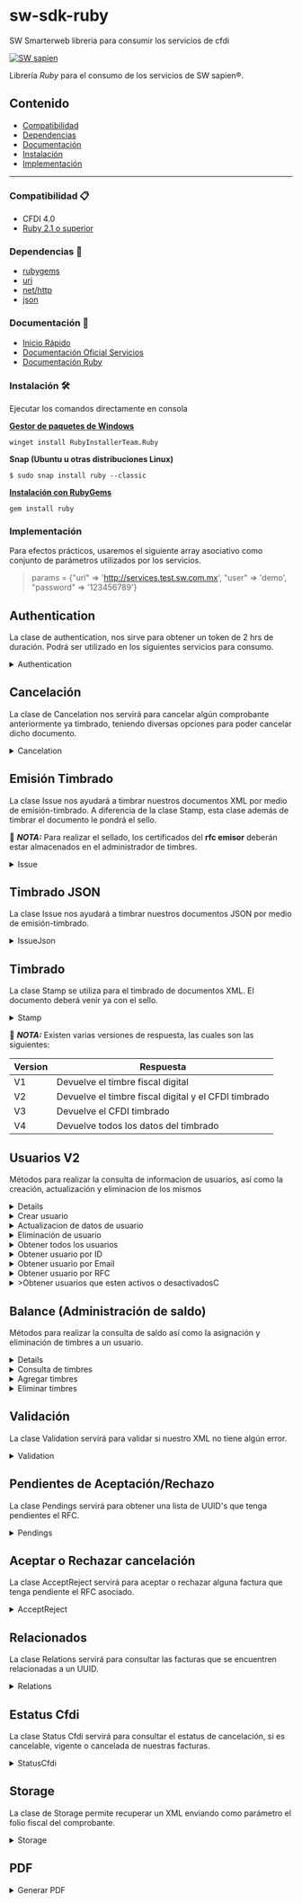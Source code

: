 # sw-sdk-ruby
SW Smarterweb libreria para consumir los servicios de cfdi

[![SW sapien](https://dka575ofm4ao0.cloudfront.net/pages-transactional_logos/retina/68712/SW_smarter-Servicios_web.png)](http://sw.com.mx/)

Librería *Ruby* para el consumo de los servicios de SW sapien®.

## Contenido 

- [Compatibilidad](#Compatibilidad)
- [Dependencias](#Dependencias)
- [Documentación](#Documentación)
- [Instalación](#Instalación)
- [Implementación](#Implementación)
---

### Compatibilidad :clipboard:
- CFDI 4.0
- [Ruby 2.1 o superior](https://www.ruby-lang.org/en/downloads/releases/)

### Dependencias :toolbox:
- [rubygems](https://guides.rubygems.org/)
- [uri](https://rubygems.org/gems/uri-handler/versions/1.0.2)
- [net/http](https://rubygems.org/gems/net-http-persistent/versions/3.0.0)
- [json](https://ruby-doc.org/core-3.1.2/JSON.html)


### Documentación :open_file_folder:
* [Inicio Rápido](https://developers.sw.com.mx/knowledge-base/conoce-el-proceso-de-integracion-en-solo-7-pasos/)
* [Documentación Oficial Servicios](http://developers.sw.com.mx)
* [Documentación Ruby](https://www.ruby-lang.org/en/documentation/)


### Instalación :hammer_and_wrench:

Ejecutar los comandos directamente en consola

**[Gestor de paquetes de Windows](https://github.com/microsoft/winget-cli)**
```shell
winget install RubyInstallerTeam.Ruby
```
**Snap (Ubuntu u otras distribuciones Linux)**
 ```shell
$ sudo snap install ruby --classic
```

**[Instalación con RubyGems](https://rubygems.org/)**


 ```shell
 gem install ruby
```

### Implementación

Para efectos prácticos, usaremos el siguiente array asociativo como conjunto de parámetros utilizados por los servicios. 

> params = {"url" => 'http://services.test.sw.com.mx', "user" => 'demo', "password" => '123456789'}

## Authentication ##

La clase de authentication, nos sirve para obtener un token de 2 hrs de duración. Podrá ser utilizado en los siguientes servicios para consumo.

<details>
<summary>
Authentication
</summary>

**Parámetros necesarios** 
* url 
* user 
* password

**Funciones disponibles**
- set(Params)
- authentication

Importar la clase al comienzo de nuestro programa de la siguiente manera

```rb
require 'Authentication/auth.rb'
```

**Ejemplo de uso**

```rb
Auth::set(params)
token = Auth::authentication.get_token
```

Las funciones utilizables para el objeto obtenido son las siguientes

| En caso de éxito | En caso de error  | 
|------------------|-------------------|
|  get_status      | get_message       | 
|  get_data        | get_messageDetail | 
|  get_response    |                   | 
|  get_token       |                   |
|  get_time_expire |                   |
|  get_status_code |                   |

</details>

## Cancelación ##
La clase de Cancelation nos servirá para cancelar algún comprobante anteriormente ya timbrado, teniendo diversas opciones para poder cancelar dicho documento.

<details>

<summary>
Cancelation
</summary>

**Parámetros necesarios** 
* url
* user y password o url y token

Además de los parámetros que nos sean necesarios dependiendo del tipo de cancelación a usar.

**Funciones disponibles**

 - cancel_csd(uuid, rfc, password_csd, b64_cer, b64_key, motivo, foliosustitucion)
 - cancel_uuid(uuid, rfc, motivo, foliosustitucion)
 - cancel_pfx(uuid, rfc, password_csd, b64_pfx, motivo, foliosustitucion)
 - cancel_xml(xml_cancel, motivo, foliosustitucion)

| Parámetro         | Descripción       | 
|-------------------|-------------------|
|  uuid             | UUID del comprobante       | 
|  rfc              | RFC del emisor |
|  b64_cer          | Certificado del emisor en Base64                   | 
|  b64_key          | Key del emisor en Base64                  | 
|  b64_pfx          |Archivo Pfx en Base64                   |
|  password_csd     | Contraseña del certificado                  | 
|  xml_cancel       | XML con los comprobantes a cancelar               |
|  motivo           | Clave para expresar el motivo de la cancelación                  |
|  foliosustitucion | UUID del comprobante que sustituye                  |

Importar la clase al comienzo de nuestro programa de la siguiente manera

```rb
require 'Cancelation/cancelation.rb'
```

**Ejemplo de uso**

```rb
Cancelation::set(params)
response_csd = Cancelation::cancel_csd(uuid, rfc, password_csd, b64_cer, b64_key, motivo)
response_uuid = Cancelation::cancel_uuid(uuid, rfc, motivo, foliosustitucion)
response_pfx = Cancelation::cancel_pfx(uuid, rfc, password_csd, b64_pfx, motivo)
response_xml = Cancelation::cancel_xml(xml_cancel, motivo, foliosustitucion)
```

Las funciones utilizables para estos objetos de cancelación son los siguientes

| En caso de éxito | En caso de error  | 
|------------------|-------------------|
|  get_status      | get_message       | 
|  get_data        | get_messageDetail | 
|  get_response    |                   | 
|  get_status_code |                   |
</details>

## Emisión Timbrado ##


La clase Issue nos ayudará a timbrar nuestros documentos XML por medio de emisión-timbrado. A diferencia de la clase Stamp, esta clase además de timbrar el documento le pondrá el sello.

:pushpin:  ***NOTA:*** Para realizar el sellado, los certificados del **rfc emisor** deberán estar almacenados en el administrador de timbres.

<details>

<summary>
Issue
</summary>

**Parámetros necesarios** 
* url
* user y password o url y token
* xml

**Funciones disponibles**

- set(params)
- issue_v1(xml, b64)
- issue_v2(xml, b64)
- issue_v3(xml, b64)
- issue_v4(xml, b64)
 
> **b64** es un parámetro opcional y se debe indicar en *true* si el XML va encodeado en base64. De no indicarse por defecto se tomará el valor de *false*

Importar la clase al comienzo de nuestro programa de la siguiente manera

```rb
require 'Issue/issue.rb'
```

**Ejemplo de uso**

```rb
Issue::set(params)
response = Issue::issue_v4(xml,false)
File.open(response.get_data['uuid']+'.xml', 'w') { |file| file.write(response.get_data['cfdi']) }
```

Las funciones correspondientes al objeto Issue son las siguientes

| En caso de éxito | En caso de error  | 
|------------------|-------------------|
|  get_status      | get_message       | 
|  get_data        | get_messageDetail | 
|  get_response    |                   | 
|  get_status_code |                   |

</details>

## Timbrado JSON ##

La clase Issue nos ayudará a timbrar nuestros documentos JSON por medio de emisión-timbrado. 
<details>

<summary>
IssueJson
</summary>

**Parámetros necesarios** 
* url
* user y password o url y token
* JSON


**Funciones disponibles**

- set(params)
- issue_JSON_v1(json)
- issue_JSON_v2(json)
- issue_JSON_v3(json)
- issue_JSON_v4(json)

Importar la clase al comienzo de nuestro programa de la siguiente manera

```rb
require 'Issue/issue.rb'
```

**Ejemplo de uso**

```rb
Issue::set(params)
response = Issue::issue_JSON_v4(json)
File.open(response.get_data['uuid']+'.xml', 'w') { |file| file.write(response.get_data['cfdi']) }
```

Las funciones correspondientes al objeto que regresan estas funciones son las siguientes

| En caso de éxito | En caso de error  | 
|------------------|-------------------|
|  get_status      | get_message       | 
|  get_data        | get_messageDetail | 
|  get_response    |                   | 
|  get_status_code |                   |

</details>

## Timbrado ##

La clase Stamp se utiliza para el timbrado de documentos XML. El documento deberá venir ya con el sello.

<details>

<summary>
Stamp
</summary>


**Parámetros necesarios** 
* url
* user y password o url y token
* xml sellado

**Funciones disponibles**

- set(params)
- stamp_v1(xml, b64)
- stamp_v2(xml, b64)
- stamp_v3(xml, b64)
- stamp_v4(xml, b64)
> **b64** es un parámetro opcional y se debe indicar en *true* si el XML va encodeado en base 64. De no indicarse por defecto se tomará el valor de *false*

Importar la clase al comienzo de nuestro programa de la siguiente manera

```rb
require 'Stamp/stamp.rb'
```

Ejemplo de uso

```rb
Stamp::set(params)
response = Stamp::stamp_v4(xml)
File.open(response.get_data['uuid']+'.xml', 'w') { |file| file.write(response.get_data['cfdi']) }
```
Las funciones correspondientes al objeto que regresan estas funciones son las siguientes

| En caso de éxito | En caso de error  | 
|------------------|-------------------|
|  get_status      | get_message       | 
|  get_data        | get_messageDetail | 
|  get_response    |                   | 
|  get_status_code |                   |

</details>

:pushpin: ***NOTA:*** Existen varias versiones de respuesta, las cuales son las siguientes:

| Version |                         Respuesta                             | 
|---------|---------------------------------------------------------------|
|  V1     | Devuelve el timbre fiscal digital                             | 
|  V2     | Devuelve el timbre fiscal digital y el CFDI timbrado          | 
|  V3     | Devuelve el CFDI timbrado                                     | 
|  V4     | Devuelve todos los datos del timbrado                         |

## Usuarios V2 ##
Métodos para realizar la consulta de informacion de usuarios, así como la creación, actualización y eliminacion  de los mismos

<details>

**Parámetros necesarios** 
* url
* url Api
* user y password o token

**Funciones disponibles**

- set(params)
- create_user(name, taxId, email, stamps, isUnlimited, password, notificationEmail, phone)
- delete_user(idUser)
- update_user(idUser, name, taxId, notificationEmial, phone, isUnlimited)
- getUser_all()
- getUser_by_IdUser(idUser)
- getUser_by_email(email)
- getUser_by_taxId(taxId)
- getUser_by_isActive(isActive)

| Dato              | Descripción                                  |
|-------------------|----------------------------------------------|
| name              | Nombre del usuario                           |
| taxId             | RFC del usuario                              |
| email             | correo del nuevo usuario                     |
| stamps            | Cantidad de timbres a asignar                |
| isUnlimited       | Especificar si tendra timbres ilimitados     |
| password          | Contraseña del usuario                       |
| notificationEmail | Correo a donde quiere recibir notificaciones |
| phone             | Número del telefono del usuario              |
| isActive          | Especifica si la cuenta esta activa o no     |

Importar la clase al comienzo de nuestro programa de la siguiente manera

```rb
require 'AccountUser/accountUser.rb'
```

Setear los parámetros
```rb
params = {"url_api" => 'http://api.test.sw.com.mx', "url" => 'http://services.test.sw.com.mx', "user" => ENV["SDKTEST_USER"], "password" => ENV["SDKTEST_PASSWORD"]}
AccountUser::set(params)
```
```rb
params = {"url_api" => 'http://api.test.sw.com.mx',  "token" => ENV["SDKTEST_TOKEN"]}
AccountUser::set(params)
```
</details>

<details>
  <summary>Crear usuario</summary>

<br>Este método permite crear una subcuenta.

**Ejemplo de consumo de la libreria para crear usuario**
```rb
name = "Prueba UT Hijo Ruby"
taxId = "XAXX010101000"
email = "userRuby_1@test.com"
password = "Contrasena_12345678"
notificationEmail = "userRuby_1@test.com"
phone = "0000000000"
response = AccountUser::create_user(name,taxId,email,1,false,password,notificationEmail,phone)
if (response.get_status == "success")
    data = response.get_data
    data.items.each do |user|
      puts "ID: #{user.idUser}, Nombre: #{user.name}, RFC: #{user.taxId}, Email: #{user.email}, Stamps: #{user.stamps}, token: #{user.accessToken}"
    end
else
    puts response.get_message
    puts response.get_messageDetail
end
```

:pushpin: ***NOTA:*** La contraseña debe cumplir con las siguientes politicas:
* La contraseña no debe ser igual que el nombre de usuario.
* La contraseña debe incluir al menos una letra mayúscula.
* La contraseña debe incluir al menos una letra minúscula
* La contraseña debe incluir al menos un número.
* La contraseña debe incluir al menos un símbolo (carácter especial).
* La contraseña no debe incluir espacios en blanco.
* La contraseña debe tener entre 10 y 20 caracteres.
* La contraseña no debe incluir símbolos especiales fuera de lo común.
* Los caracteres especiales aceptados son los siguientes: !@#$%^&*()_+=\[{\]};:<>|./?,-]
</details>

<details>
  <summary>Actualizacion de datos de usuario</summary>

<br>Este método permite Actualizar la información de una subcuenta existente.

> [!NOTE]  
> Puedes asignarles "None" a las propiedades que no vayas a actualizar.

**Ejemplo de consumo de la libreria para actualizar subcuenta**
```rb
idUser = "b9e42c65-4afa-45a2-9b0d-d67b1373a7f4"
name = "Prueba UT Hijo Python Actualizado"
taxId = "XAXX010101002"
phone = "0000000001"
response = AccountUser::update_user(idUser,name,taxId,nil,phone,false)
if (response.get_status == "success")
    puts response.get_data
    #Solo regresara el Id del usuario actualizado
else
    puts response.get_message
    puts response.get_messageDetail
end
```
</details>

<details>
  <summary>Eliminación de usuario</summary>

<br>Este método permite eliminar una subcuenta

**Ejemplo de consumo de la libreria para eliminar subcuenta**
```rb
idUser = '2990D2BB-B26A-4FD5-B1CC-07AE84AE8085'
response = AccountUser::delete_user(idUser)
if (response.get_status == "success")
    puts response.get_data
else
    puts response.get_message
    puts response.get_messageDetail
end
```
</details>

<details>
  <summary>Obtener todos los usuarios</summary>

<br>Este método permite obtener todos los usuarios que existen

**Ejemplo de consumo de la libreria para obtener las subcuentas**
```rb
response = AccountUser::get_users
if (response.get_status == "success")
    data = response.get_data
    data.items.each do |user|
      puts "ID: #{user.idUser}, Nombre: #{user.name}, RFC: #{user.taxId}, Email: #{user.email}, Stamps: #{user.stamps}, token: #{user.accessToken}"
    end
else
    puts response.get_message
    puts response.get_messageDetail
end
```
</details>

<details>
  <summary>Obtener usuario por ID</summary>

<br>Este método permite obtener un usuario por Id

**Ejemplo de consumo de la libreria para obtener usuario por ID**
```rb
response = AccountUser::get_users(IdUser: "32501CF2-DC62-4370-B47D-25024C44E131")
if (response.get_status == "success")
    data = response.get_data
    data.items.each do |user|
      puts "ID: #{user.idUser}, Nombre: #{user.name}, RFC: #{user.taxId}, Email: #{user.email}, Stamps: #{user.stamps}, token: #{user.accessToken}"
    end
else
    puts response.get_message
    puts response.get_messageDetail
end
```
</details>

<details>
  <summary>Obtener usuario por Email</summary>

<br>Este método permite obtener un usuario por Email

**Ejemplo de consumo de la libreria para obtener usuario por Email**
```rb
response = AccountUser::get_users(Email: "usuario_prueba@example.com")
if (response.get_status == "success")
    data = response.get_data
    data.items.each do |user|
      puts "ID: #{user.idUser}, Nombre: #{user.name}, RFC: #{user.taxId}, Email: #{user.email}, Stamps: #{user.stamps}, token: #{user.accessToken}"
    end
else
    puts response.get_message
    puts response.get_messageDetail
end
```
</details>

<details>
  <summary>Obtener usuario por RFC</summary>

<br>Este método permite obtener un usuario por RFC

**Ejemplo de consumo de la libreria para obtener usuario por RFC**
```rb
response = AccountUser::get_users(TaxId:"AAAA000101010")
if (response.get_status == "success")
    data = response.get_data
    data.items.each do |user|
      puts "ID: #{user.idUser}, Nombre: #{user.name}, RFC: #{user.taxId}, Email: #{user.email}, Stamps: #{user.stamps}, token: #{user.accessToken}"
    end
else
    puts response.get_message
    puts response.get_messageDetail
end
```
</details>

<details>
  <summary>>Obtener usuarios que esten activos o desactivadosC</summary>

<br>Este método permite obtener usuarios que esten activos o desactivados

**Ejemplo de consumo de la libreria para obtener usuarios que esten activos o desactivados**
```rb
#"true" aplica para buscar solo cuentas activas y "false" para cuentas desactivadas
response = AccountUser::get_users(IsActive: true)
if (response.get_status == "success")
    data = response.get_data
    data.items.each do |user|
      puts "ID: #{user.idUser}, Nombre: #{user.name}, RFC: #{user.taxId}, Email: #{user.email}, Stamps: #{user.stamps}, token: #{user.accessToken}"
    end
else
    puts response.get_message
    puts response.get_messageDetail
end
```
</details>

## Balance (Administración de saldo) ##
Métodos para realizar la consulta de saldo así como la asignación y eliminación de timbres a un usuario.

<details>

**Parámetros necesarios** 
* url
* url Api
* user y password o token

**Funciones disponibles**

- set(params)
- get_balance
- add_stamps(id,timbres,comment)
- remove_stamps(id,timbres,comment)

| Parámetro         | Descripción       | 
|-------------------|-------------------|
|  id               | Id de la subcuenta     | 
|  timbres          | Timbres a asignar o remover |
|  comment          | (Opcional) Comentario con el motivo de asignación o remoción de timbres  | 

Importar la clase al comienzo de nuestro programa de la siguiente manera

```rb
require 'Balance/balance.rb'
```

Setear los parámetros
```rb
params = {"url_api" => 'http://api.test.sw.com.mx', "url" => 'http://services.test.sw.com.mx', "user" => ENV["SDKTEST_USER"], "password" => ENV["SDKTEST_PASSWORD"]}
Balance::set(params)
```
```rb
params = {"url_api" => 'http://api.test.sw.com.mx',  "token" => ENV["SDKTEST_TOKEN"]}
Balance::set(params)
```
</details>

<details>
  <summary>Consulta de timbres</summary>

<br>Este método permite consultar el saldo de una cuenta.

**Ejemplo de consumo de la libreria para consultar timbres**
```rb
response = Balance::get_balance
if (response.get_status == "success")
    puts response.get_data.idUser
    puts response.get_data.idUserBalance
    puts response.get_data.stampsAssigned
    puts response.get_data.stampsUsed
    puts response.get_data.stampsBalance
else
    puts response.get_message
    puts response.get_messageDetail
end
```

**Ejemplo de consumo de la libreria para consultar timbres imprimiento todos los datos**
```rb
response = Balance::get_balance
if (response.get_status == "success")
    data = result_balance.get_data
    data.instance_variables.each do |var|
        value = data.instance_variable_get(var)
        puts "#{var}: #{value}"
    end
else
    puts response.get_message
    puts response.get_messageDetail
end
```
</details>

<details>
  <summary>Agregar timbres</summary>

<br>Este método permite agregar n cantidad de timbres a una subcuenta.

> [!NOTE] 
> El servicio regresa unicamente la cantidad de timbres despues del abono de timbres.

**Ejemplo de consumo de la libreria para agregar timbres**
```rb
id = "A1DFC01F-459A-4A05-BF68-1F04D1EF8860"
timbres = 2
comment = "Prueba Ruby"
response = Balance::add_stamps(id,timbres,comment)
if (response.get_status == "success")
    puts response.get_data
else
    puts response.get_message
    puts response.get_messageDetail
end
```
</details>

<details>
  <summary>Eliminar timbres</summary>

<br>Este método permite remover n cantidad de timbres a una subcuenta.

> [!NOTE]
> El servicio regresa unicamente la cantidad de timbres despues de remover los timbres.

**Ejemplo de consumo de la libreria para remover timbres**
```rb
id = "A1DFC01F-459A-4A05-BF68-1F04D1EF8860"
timbres = 2
comment = "Prueba Ruby"
response = Balance::remove_stamps(id,timbres,comment)
if (response.get_status == "success")
    puts response.get_data
else
    puts response.get_message
    puts response.get_messageDetail
end
```

</details>

## Validación ##

La clase Validation servirá para validar si nuestro XML no tiene algún error.

<details>

<summary>
Validation
</summary>

**Parámetros necesarios** 
* url
* user y password o url y token

**Funciones disponibles**

- set(params)
- validate_xml(xml)

Importar la clase al comienzo de nuestro programa de la siguiente manera

```rb
require 'Validation/validate.rb'
```

Ejemplo de uso

```rb
Validate::set(params)
response_xml = Validate::validateXml(xml)
puts response_xml.get_response
```

Las funciones correspondientes al objeto que regresan estas funciones son las siguientes

| En caso de éxito | En caso de error  | 
|------------------|-------------------|
|  get_status      | get_message       | 
|  get_data        | get_messageDetail | 
|  get_response    |                   | 
|  get_status_code |                   |
</details>

## Pendientes de Aceptación/Rechazo ##


La clase Pendings servirá para obtener una lista de UUID's que tenga pendientes el RFC.
<details>

<summary>
Pendings
</summary>

**Parámetros necesarios** 
* url
* user y password o url y token

Además de el RFC del cual consultaremos los UUID's pendientes.

**Funciones disponibles**

- set(params)
- get_pendings(rfc)

Importar la clase al comienzo de nuestro programa de la siguiente manera

```rb
require 'Pendings/pendings.rb'
```

**Ejemplo de uso**

```rb
rfc = 'LAN7008173R5'
Pendings::set(params)
reponse = Pendings::get_pendings(rfc)
```

Las funciones correspondientes al objeto que regresan estas funciones son las siguientes

| En caso de éxito | En caso de error  | 
|------------------|-------------------|
|  get_status      | get_message       | 
|  get_data        | get_messageDetail | 
|  get_response    |                   | 
|  get_status_code |                   |

</details>

## Aceptar o Rechazar cancelación ##


La clase AcceptReject servirá para aceptar o rechazar alguna factura que tenga pendiente el RFC asociado.

<details>

<summary>
AcceptReject
</summary>

**Parámetros necesarios** 
* url
* user y password o url y token

**Funciones disponibles**

- set(params)
- accept_reject_csd(uuids, rfc, password, csd, key)
- accept_reject_pfx(uuids, rfc, password, pfx)
- accept_reject_uuid(uuid, rfc, action)
- accept_reject_xml(xml)
> Action puede ser "aceptacion" o "rechazo"

Importar la clase al comienzo de nuestro programa de la siguiente manera

```rb
require 'AcceptReject/accept_reject.rb'
```

**Ejemplo de uso**

```rb
b64_csd = read_file('../../resources/b64CSD.txt')
b64_key = read_file('../../resources/b64Key.txt')
password_csd = '12345678a'
uuids = []
uuids << {"uuid" => "6b02b155-25fd-488d-862b-5a5dc5694b62", "action" => "Rechazo"}
uuids << {"uuid" => "ef47cd9e-b495-483d-b7ad-7f374fe8e353", "action" => "Rechazo"}
rfc = 'LAN7008173R5'
AcceptReject::set(params)
response = AcceptReject::accept_reject_csd(uuids, rfc, password_csd, b64_csd, b64_key)
puts response.get_response
```

Las funciones correspondientes al objeto que regresan estas funciones son las siguientes

| En caso de éxito | En caso de error  | 
|------------------|-------------------|
|  get_status      | get_message       | 
|  get_data        | get_messageDetail | 
|  get_response    |                   | 
|  get_status_code |                   |


</details>

## Relacionados ##

La clase Relations servirá para consultar las facturas que se encuentren relacionadas a un UUID.

<details>

<summary>
Relations
</summary>

**Parámetros necesarios** 
* url
* user y password o url y token

**Funciones disponibles**

- set(params)
- relations_csd(uuid, rfc, passwordcsd, b64CSD, b64Key)
- relations_pfx(uuid, rfc, passwordcsd, b64PFX)
- relations_uuid(uuid, rfc)
- relations_xml(xml)
Importar la clase al comienzo de nuestro programa de la siguiente manera

```rb
require 'Relations/relations.rb'
```

**Ejemplo de uso**

```rb
b64_csd = read_file('../../resources/b64CSD.txt')
b64_key = read_file('../../resources/b64Key.txt')
password_csd = '12345678a'
uuid = "77e5ee7e-518e-48d1-b719-2562eaf9cb1f"
rfc = 'LAN7008173R5'
Relations::set(params)
response =  Relations::relations_csd(uuid, rfc, password_csd, b64_csd, b64_key)
```

Las funciones correspondientes al objeto que regresan estas funciones son las siguientes

| En caso de éxito | En caso de error  | 
|------------------|-------------------|
|  get_status      | get_message       | 
|  get_data        | get_messageDetail | 
|  get_response    |                   | 
|  get_status_code |                   |

</details>

## Estatus Cfdi ##



La clase Status Cfdi servirá para consultar el estatus de cancelación, si es cancelable, vigente o cancelada de nuestras facturas.

<details>

<summary>
StatusCfdi
</summary>

**Parámetros necesarios** 
* url
* user y password o url y token.

**Funciones disponibles**

- status(rfc_emisor, rfc_receptor, total, uuid, url, action)

Importar la clase al comienzo de nuestro programa de la siguiente manera

```rb
require_relative 'StatusCfdi/status_cfdi.rb'
```

**Ejemplo de uso**

```rb
url = 'https://consultaqr.facturaelectronica.sat.gob.mx/ConsultaCFDIService.svc'
action = 'http://tempuri.org/IConsultaCFDIService/Consulta'
rfc_emisor = 'LAN7008173R5'
rfc_receptor = 'LAN8507268IA'
total = '5800.00'
uuid = 'a9143107-25c5-4fb9-b0eb-2fcbcb855967'
response = StatusCfdi::status(rfc_emisor, rfc_receptor, total, uuid, url, action)
```

Las funciones correspondientes al objeto que regresan estas funciones son las siguientes

>- *get_status_code*
>- *get_response*
>- *get_codigoEstatus*
>- *get_esCancelable*
>- *get_estado*
>- *get_estatusCancelacion*

</details>

## Storage #


La clase de Storage permite recuperar un XML enviando como parámetro el folio fiscal del comprobante.
<details>

<summary>
Storage
</summary>

**Parámetros necesarios** 
* url api
* url
* user y password o url api y token

**Funciones disponibles**

- get_xml(uuid)

Importar la clase al comienzo de nuestro programa de la siguiente manera

```rb
require 'Storage/storage.rb'
```

Setear los parámetros.

```rb
params = {"url_api" => 'http://api.test.sw.com.mx', "token" => ENV["SDKTEST_TOKEN"]}
Storage::set(params)
```

```rb
params = {"url_api" => 'http://api.test.sw.com.mx', "url" => 'http://services.test.sw.com.mx', "user" => ENV["SDKTEST_USER"], "password" => ENV["SDKTEST_PASSWORD"]}
Storage::set(params)
```

**Ejemplo de uso**

```rb
uuid = "b35d525e-d845-42c9-bbfb-eeeef601e2b4"
response = Storage::get_xml(uuid)
```

</details>

## PDF ##

<details>
<summary>
Generar PDF
</summary>

Este método genera y obtiene un pdf en base64 a partir de un documento XML timbrado y una plantilla. Puede ser consumido ingresando tu usuario y contraseña así como tambien ingresando solo el token. 

**Parámetros necesarios** 
* url api
* url
* user y password o url api y token

**Funciones disponibles**

- set(params)
- generate_pdf(xml,templateId,logob64,extras)

El logo y el arreglo de extras son atributos opcionales que pueden omitirse.

Importar la clase al comienzo de nuestro programa de la siguiente manera

```rb
require 'Pdf/pdf.rb'
```

Setear los parámetros para autentificación con usuario y contraseña.
```rb
params = {"url_api" => 'http://api.test.sw.com.mx', "url" => 'http://services.test.sw.com.mx', "user" => 'user', "password" => 'password'}
Pdf::set(params)
```
Setear los parámetros para autentificación mediante token
```rb
params = {"url_api" => 'http://api.test.sw.com.mx', "token" => 'token'}
Pdf:set(params)
```

**Ejemplo de uso**

```rb
Pdf::set(params)
response = Pdf::generate_pdf(xml,'cfdi40')
puts response.get_contentB64 
```

**Ejemplo de uso con todos los atributos**

```rb
Pdf::set(params)
templateId = 'cfdi40'
logo = "/9j/4AAQSkZJRgABAQEASAB....."
extras = {'REFERENCIA': "Referencia de pruebas"}
response = Pdf::generate_pdf(xml, templateId, logo, extras)
puts response.get_contentB64 
```
Las funciones correspondientes al objeto que regresan estas funciones son las siguientes

| En caso de éxito | En caso de error  | 
|------------------|-------------------|
|  get_status      | get_message       | 
|  get_data        | get_messageDetail | 
|  get_response    |                   | 
|  get_status_code |                   |
|  get_contentB64  |                   |
|  get_contentSizeBytes |                   |
|  get_uuid        |                   |
|  get_serie       |                   |
|  get_folio       |                   |
|  get_stampDate   |                   |
|  get_issuedDate  |                   |
|  get_rfcIssuer   |                   |
|  get_rfcReceptor |                   |
|  get_total       |                   |


:pushpin: ***NOTA:*** Existen varias plantillas de PDF para el CFDI segun el tipo de comprobante, las cuales son las siguientes:

|    Version 4.0     |  Plantilla para el complemento  |   Template Id   |
|--------------------|---------------------------------|-----------------|
| :white_check_mark: | Factura ingreso, egreso         | cfdi40          |
| :white_check_mark: | Nómina                          | payroll40       |
| :white_check_mark: | Pagos                           | payment20       |
| :white_check_mark: | Carta porte                     | billoflading40  |

Para mayor referencia de estas plantillas de PDF, favor de visitar el siguiente [link](https://developers.sw.com.mx/knowledge-base/plantillas-pdf/).
</details>